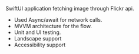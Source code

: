 SwiftUI application fetching image through Flickr api.
- Used Async/await for network calls.
- MVVM architecture for the flow.
- Unit and UI testing.
- Landscape support
- Accessibility support
